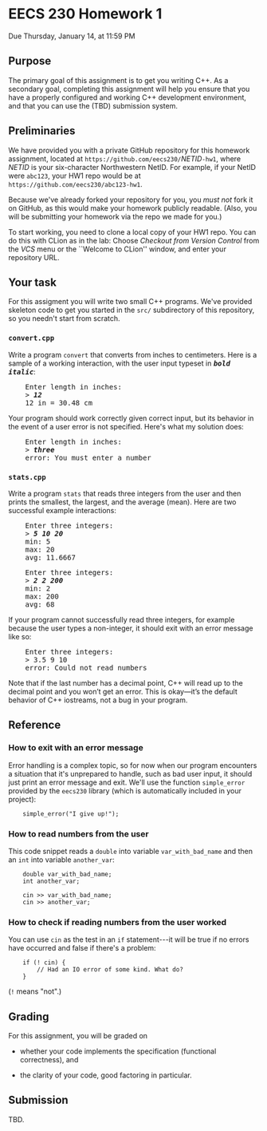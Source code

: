 # EECS 230 Homework 1

Due Thursday, January 14, at 11:59 PM

## Purpose

The primary goal of this assignment is to get you writing C++. As a secondary goal, completing this assignment will help you ensure that you have a properly configured and working C++ development environment, and that you can use the (TBD) submission system.

## Preliminaries

We have provided you with a private GitHub repository for this homework assignment, located at `https://github.com/eecs230/`*NETID*`-hw1`, where *NETID* is your six-character Northwestern NetID. For example, if your NetID were `abc123`, your HW1 repo would be at `https://github.com/eecs230/abc123-hw1`.

Because we've already forked your repository for you, you *must not* fork it on GitHub, as this would make your homework publicly readable. (Also, you will be submitting your homework via the repo we made for you.)

To start working, you need to clone a local copy of your HW1 repo. You can do this with CLion as in the lab: Choose *Checkout from Version Control* from the *VCS* menu or the ``Welcome to CLion'' window, and enter your repository URL.

## Your task

For this assigment you will write two small C++ programs. We've provided skeleton code to get you started in the `src/` subdirectory of this repository, so you needn't start from scratch.

### `convert.cpp`

Write a program `convert` that converts from inches to centimeters. Here is a sample of a working interaction, with the user input typeset in <tt><b><i>bold italic</i></b></tt>:

<pre>
    Enter length in inches:
    &gt; <b><i>12</i></b>
    12 in = 30.48 cm
</pre>

Your program should work correctly given correct input, but its behavior in the event of a user error is not specified. Here's what my solution does:

<pre>
    Enter length in inches:
    &gt; <b><i>three</i></b>
    error: You must enter a number
</pre>

### `stats.cpp`

Write a program `stats` that reads three integers from the user and then prints the smallest, the largest, and the average (mean). Here are two successful example interactions:

<pre>
    Enter three integers:
    &gt; <b><i>5 10 20</i></b>
    min: 5
    max: 20
    avg: 11.6667
</pre>

<pre>
    Enter three integers:
    &gt; <b><i>2 2 200</i></b>
    min: 2
    max: 200
    avg: 68
</pre>

If your program cannot successfully read three integers, for example because the user types a non-integer, it should exit with an error message like so:

<pre>
    Enter three integers:
    &gt; 3.5 9 10
    error: Could not read numbers
</pre>

Note that if the last number has a decimal point, C++ will read up to the decimal point and you won’t get an error. This is okay—it’s the default behavior of C++ iostreams, not a bug in your program.

## Reference

### How to exit with an error message

Error handling is a complex topic, so for now when our program encounters a situation that it's unprepared to handle, such as bad user input, it should just print an error message and exit. We'll use the function `simple_error` provided by the `eecs230` library (which is automatically included in your project):

```
    simple_error("I give up!");
```

### How to read numbers from the user

This code snippet reads a `double` into variable `var_with_bad_name` and then an `int` into variable `another_var`:

```
    double var_with_bad_name;
    int another_var;
    
    cin >> var_with_bad_name;
    cin >> another_var;
```

### How to check if reading numbers from the user worked

You can use `cin` as the test in an `if` statement---it will be true if no errors have occurred and false if there's a problem:

```
    if (! cin) {
        // Had an IO error of some kind. What do?
    }
```

(`!` means "not".)

## Grading

For this assignment, you will be graded on

 - whether your code implements the specification (functional correctness), and

 - the clarity of your code, good factoring in particular.

## Submission

TBD.
